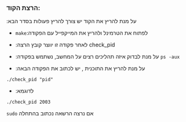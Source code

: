 ### הרצת הקוד:
:על מנת להריץ את הקוד יש צורך להריץ פעולות בסדר הבא
-  `make`:לפתוח את הטרמינל ולהריץ את המייקפייל עם הפקודה

- :לאחר פקודה זו יווצר קובץ הרצה
check_pid

- :על מנת לבדוק איזה תהליכים רצים על המחשב, נשתמש בפקודה
 ` ps -aux `
 
- :על מנת להריץ את התוכנית , יש לכתוב את הפקודה הבאה

 `./check_pid "pid"  `

- :לדוגמא

 `./check_pid 2003 `
 
 `sudo` אם נרצה הרשאה נכתוב בהתחלה 
